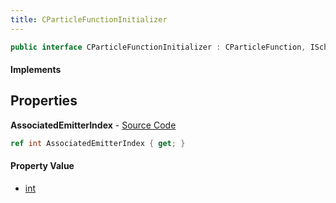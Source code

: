 ```yaml
---
title: CParticleFunctionInitializer
---
```


```csharp
public interface CParticleFunctionInitializer : CParticleFunction, ISchemaClass<CParticleFunction>, ISchemaClass<CParticleFunctionInitializer>, ISchemaField, ISchemaClass, INativeHandle
```

#### Implements

## Properties

**AssociatedEmitterIndex** - [Source Code](https://github.com/swiftly-solution/swiftlys2/blob/main/managed/src/SwiftlyS2.Generated/Schemas/Interfaces/CParticleFunctionInitializer.cs#L16)

```csharp
ref int AssociatedEmitterIndex { get; }
```

#### Property Value

- [int](https://learn.microsoft.com/dotnet/api/system.int32)


